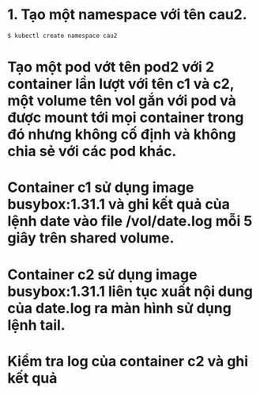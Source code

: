 # 1. Tạo một namespace với tên cau2.
```
$ kubectl create namespace cau2
```

# Tạo một pod vớt tên pod2 với 2 container lần lượt với tên c1 và c2, một volume tên vol gắn với pod và được mount tới mọi container trong đó nhưng không cố định và không chia sẻ với các pod khác.

# Container c1 sử dụng image busybox:1.31.1 và ghi kết quả của lệnh date vào file /vol/date.log mỗi 5 giây trên shared volume.

# Container c2 sử dụng image busybox:1.31.1 liên tục xuất nội dung của date.log ra màn hình sử dụng lệnh tail.

# Kiểm tra log của container c2 và ghi kết quả
